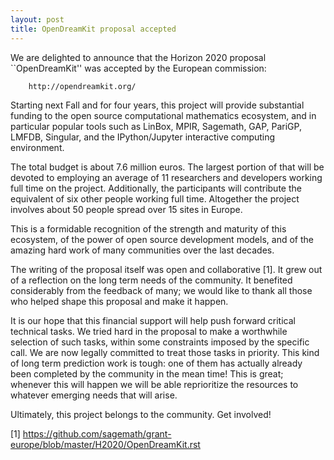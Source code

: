 ```yaml
---
layout: post
title: OpenDreamKit proposal accepted
---
```


We are delighted to announce that the Horizon 2020 proposal ``OpenDreamKit''
was accepted by the European commission:

        http://opendreamkit.org/

Starting next Fall and for four years, this project will provide
substantial funding to the open source computational mathematics ecosystem,
and in particular popular tools such as LinBox, MPIR,
Sagemath, GAP, PariGP, LMFDB, Singular, and the
IPython/Jupyter interactive computing environment.

The total budget is about 7.6 million euros. The largest portion of that will be
devoted to employing an average of 11 researchers and developers working full time
on the project. Additionally, the participants will contribute
the equivalent of six other people working full time. Altogether the
project involves about 50 people spread over 15 sites in Europe.

This is a formidable recognition of the strength and maturity of this
ecosystem, of the power of open source development models, and of the
amazing hard work of many communities over the last decades.

The writing of the proposal itself was open and collaborative [1]. It
grew out of a reflection on the long term needs of the community. It
benefited considerably from the feedback of many; we would like to
thank all those who helped shape this proposal and make it happen.

It is our hope that this financial support will help push forward
critical technical tasks. We tried hard in the proposal to make a
worthwhile selection of such tasks, within some constraints imposed by
the specific call. We are now legally committed to treat those tasks
in priority. This kind of long term prediction work is tough: one of
them has actually already been completed by the community in the mean
time! This is great; whenever this will happen we will be able
reprioritize the resources to whatever emerging needs that will arise.

Ultimately, this project belongs to the community. Get involved!


[1] https://github.com/sagemath/grant-europe/blob/master/H2020/OpenDreamKit.rst
